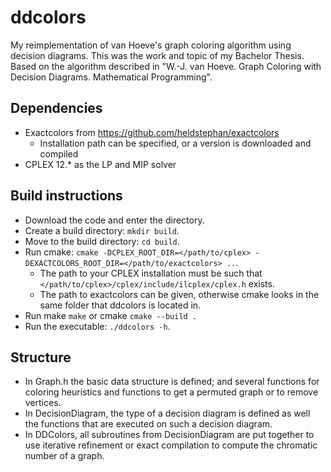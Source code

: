 # ddcolors
My reimplementation of van Hoeve's graph coloring algorithm using decision diagrams.
This was the work and topic of my Bachelor Thesis.
Based on the algorithm described in "W.-J. van Hoeve. Graph Coloring with Decision Diagrams. Mathematical Programming".

## Dependencies

* Exactcolors from https://github.com/heldstephan/exactcolors
  * Installation path can be specified, or a version is downloaded and compiled
* CPLEX 12.*  as the LP and MIP solver 


## Build instructions

* Download the code and enter the directory.
* Create a build directory: `mkdir build`.
* Move to the build directory: `cd build`.
* Run cmake: `cmake -DCPLEX_ROOT_DIR=</path/to/cplex> -DEXACTCOLORS_ROOT_DIR=</path/to/exactcolors> ..`.
  * The path to your CPLEX installation must be such that `</path/to/cplex>/cplex/include/ilcplex/cplex.h` exists.
  * The path to exactcolors can be given, otherwise cmake looks in the same folder that ddcolors is located in.
* Run make `make` or cmake `cmake --build .`
* Run the executable: `./ddcolors -h`.

## Structure

* In Graph.h the basic data structure is defined; and several functions for coloring heuristics 
and functions to get a permuted graph or to remove vertices.
* In DecisionDiagram, the type of a decision diagram is defined as well the functions that are executed on such a decision diagram.
* In DDColors, all subroutines from DecisionDiagram are put together to use iterative refinement or exact compilation to
 compute the chromatic number of a graph.

